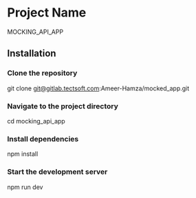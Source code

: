 # Project Name

 MOCKING_API_APP

## Installation

### Clone the repository

git clone <git@gitlab.tectsoft.com>:Ameer-Hamza/mocked_app.git

### Navigate to the project directory

cd mocking_api_app

### Install dependencies

npm install

### Start the development server

npm run dev
